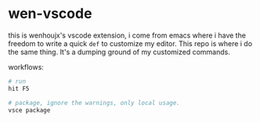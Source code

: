 # wen-vscode

this is wenhoujx's vscode extension, i come from emacs where i have the freedom to write a quick `def` to customize my editor. This repo is where i do the same thing. It's a dumping ground of my customized commands.

workflows:

```sh
# run 
hit F5

# package, ignore the warnings, only local usage. 
vsce package


```
